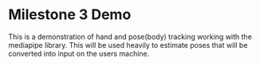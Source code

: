 # Milestone 3 Demo

This is a demonstration of hand and pose(body) tracking working with the mediapipe library.
This will be used heavily to estimate poses that will be converted into input on the users machine.